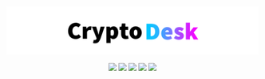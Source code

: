 ![img](https://raw.githubusercontent.com/Furqan17/crypto-desk/master/img-src/updatedlogo.png)  

<p align="center">
  <img src="https://img.shields.io/badge/axios-0.18.0-blue.svg"/>
  <img src="https://img.shields.io/badge/electron-2.0.5-blue.svg"/>
  <img src="https://img.shields.io/badge/version-1.0.0-orange.svg"/>
  <img src="https://img.shields.io/badge/platform-win64%20%7C%20osx-brightgreen.svg"/>
  <img src="https://img.shields.io/badge/license-MIT-ff69b4.svg"/>
</p>
